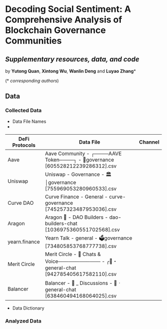 # Decoding Social Sentiment: A Comprehensive Analysis of Blockchain Governance Communities

## *Supplementary resources, data, and code*
by **Yutong Quan**, **Xintong Wu**, **Wanlin Deng** and **Luyao Zhang***

(* *corresponding authors*)

## Data
### Collected Data
- Data File Names
- 
| **DeFi Protocols** | **Data File** | **Channel** |
| -------------------| ------- | ------- |
| Aave               | Aave Community - ┌────AAVE Token────┐ - 📜governance [605528212239286312].csv || governance |
| Uniswap            | Uniswap - Governance - 🏛│governance [755969053280960533].csv || governance |
| Curve DAO          | Curve Finance - General - curve-governance [745257323487953036].csv || curve-governance |
| Aragon             | Aragon 🦅 - DAO Builders - dao-builders-chat [1036975360551702568].csv || dao-builders-chat |
| yearn.finance      | Yearn Talk - general - 🗳governance [734805853768777738].csv || governance |
| Merit Circle       | Merit Circle - 💬 Chats & Voice──────────── - ╭💬・general-chat [942785405617582110].csv || general-chat |
| Balancer           | Balancer - 🏡 _ Discussions - 💬︲general-chat [638460494168064025].csv || general-chat |

- Data Dictionary

### Analyzed Data

